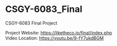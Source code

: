 # CSGY-6083_Final
CSGY-6083 Final Project

Project Website: https://liketheco.io/final/index.php<br>
Video Location: https://youtu.be/9-fY7ukdBGM

